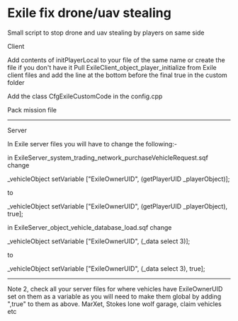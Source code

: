 # Exile fix drone/uav stealing
Small script to stop drone and uav stealing by players on same side

Client


Add contents of initPlayerLocal to your file of the same name or create the file if you don't have it
Pull ExileClient_object_player_initialize from Exile client files and add the line at the bottom before the final true in the custom folder

Add the class CfgExileCustomCode in the config.cpp

Pack mission file

************************************************************************************

Server


In Exile server files you will have to change the following:-

in ExileServer_system_trading_network_purchaseVehicleRequest.sqf change

_vehicleObject setVariable ["ExileOwnerUID", (getPlayerUID _playerObject)];

to

_vehicleObject setVariable ["ExileOwnerUID", (getPlayerUID _playerObject), true];

in ExileServer_object_vehicle_database_load.sqf change

_vehicleObject setVariable ["ExileOwnerUID", (_data select 3)];

to

_vehicleObject setVariable ["ExileOwnerUID", (_data select 3), true];

************************************************************************************

Note 2, check all your server files for where vehicles have ExileOwnerUID set on them as a variable as you will need to make them global by adding ",true" to them as above.
MarXet, Stokes lone wolf garage, claim vehicles etc